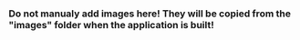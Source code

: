 ### Do not manualy add images here! They will be copied from the "images" folder when the application is built!